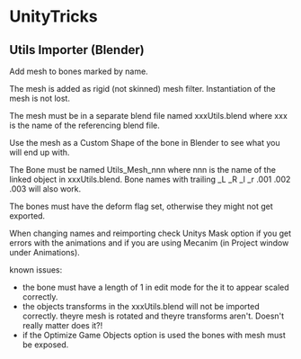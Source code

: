 UnityTricks
===========

Utils Importer (Blender)
-----------

Add mesh to bones marked by name.

The mesh is added as rigid (not skinned) mesh filter. Instantiation of the mesh is not lost.

The mesh must be in a separate blend file named xxxUtils.blend where xxx is the name of the referencing blend file.

Use the mesh as a Custom Shape of the bone in Blender to see what you will end up with.

The Bone must be named Utils_Mesh_nnn where nnn is the name of the linked object in xxxUtils.blend.
Bone names with trailing _L _R _l _r .001 .002 .003 will also work.

The bones must have the deform flag set, otherwise they might not get exported.

When changing names and reimporting check Unitys Mask option if you get errors with the animations and if you are using Mecanim (in Project window under Animations).

known issues:
  * the bone must have a length of 1 in edit mode for the it to appear scaled correctly.
  * the objects transforms in the xxxUtils.blend will not be imported correctly. theyre mesh is rotated and theyre transforms aren't. Doesn't really matter does it?!
  * if the Optimize Game Objects option is used the bones with mesh must be exposed.

